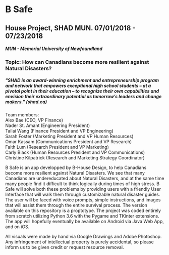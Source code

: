 # B Safe
## House Project, SHAD MUN. 07/01/2018 - 07/23/2018
##### MUN - Memorial University of Newfoundland
### Topic: How can Canadians become more resilient against Natural Disasters? 
##### "SHAD is an award-winning enrichment and entrepreneurship program and network that empowers exceptional high school students – at a pivotal point in their education – to recognize their own capabilities and envision their extraordinary potential as tomorrow’s leaders and change makers." (shad.ca) 
Team members:  
Alex Bae (CEO, VP Finance) <br />
Nader St. Amant (Engineering President) <br />
Tailai Wang (Finance President and VP Engineering) <br />
Sarah Foster (Marketing President and VP Human Resources)  <br />
Omar Kassam (Communications President and VP Research) <br />
Faith Lum (Research President and VP Marketing) <br />
Carly Black (Human Resources President and VP Communications) <br />
Christine Kilpatrick (Research and Marketing Strategy Coordinator) <br />

B Safe is an app developped by B-House Design, to help Canadians become more resilient against Natural Disasters. We see that many Canadians are undereducated about Natural Disasters, and at the same time many people find it difficult to think logically during times of high stress. B Safe will solve both these problems by providing users with a friendly User Interface that will walk them through customizable natural disaster guides. The user will be faced with voice prompts, simple instructions, and images that will assist them through the entire survival process. The version available on this repository is a proptotype. The project was coded entirely from scratch utilizing Python 3.6 with the Pygame and TKinter extensions. The app will hopefully eventually be available on Android via Java Web App, and on iOS. 

All visuals were made by hand via Google Drawings and Adobe Photoshop. Any infringement of intellectual property is purely accidental, so please inform us to be given credit or request resource removal. 
